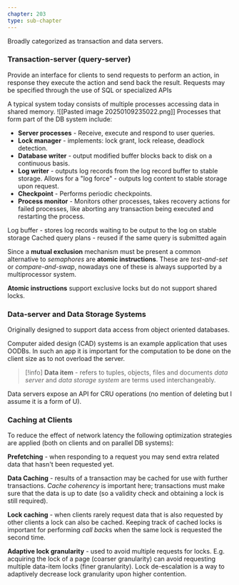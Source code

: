 ```yaml
---
chapter: 203
type: sub-chapter
---
```


Broadly categorized as transaction and data servers.
### Transaction-server (query-server)
Provide an interface for clients to send requests to perform an action, in response they execute the action and send back the result. Requests may be specified through the use of SQL or specialized APIs

A typical system today consists of multiple processes accessing data in shared memory.
![[Pasted image 20250109235022.png]]
Processes that form part of the DB system include:
- **Server processes** - Receive, execute and respond to user queries. 
- **Lock manager** - implements: lock grant, lock release, deadlock detection.
- **Database writer** - output modified buffer blocks back to disk on a continuous basis.
- **Log writer** - outputs log records from the log record buffer to stable storage. Allows for a "log force" - outputs log content to stable storage upon request.
- **Checkpoint** - Performs periodic checkpoints.
- **Process monitor** - Monitors other processes, takes recovery actions for failed processes, like aborting any transaction being executed and restarting the process.

Log buffer - stores log records waiting to be output to the log on stable storage
Cached query plans - reused if the same query is submitted again

Since a **mutual exclusion** mechanism must be present a common alternative to *semaphores* are **atomic instructions**. These are *test-and-set* or *compare-and-swap*, nowadays one of these is always supported by a multiprocessor system.

**Atomic instructions** support exclusive locks but do not support shared locks.
### Data-server and Data Storage Systems
Originally designed to support data access from object oriented databases.

Computer aided design (CAD) systems is an example application that uses OODBs. In such an app it is important for the computation to be done on the client size as to not overload the server.

> [!info]
> **Data item** - refers to tuples, objects, files and documents
> *data server* and *data storage system* are terms used interchangeably.

Data servers expose an API for CRU operations (no mention of deleting but I assume it is a form of U).

### Caching at Clients
To reduce the effect of network latency the following optimization strategies are applied (both on clients and on parallel DB systems):

**Prefetching** - when responding to a request you may send extra related data that hasn't been requested yet.

**Data Caching** - results of a transaction may be cached for use with further transactions. *Cache coherency* is important here; transactions must make sure that the data is up to date (so a validity check and obtaining a lock is still required). 

**Lock caching** - when clients rarely request data that is also requested by other clients a lock can also be cached. Keeping track of cached locks is important for performing *call back*s when the same lock is requested the second time.

**Adaptive lock granularity** - used to avoid multiple requests for locks. E.g. acquiring the lock of a page (coarser granularity) can avoid requesting multiple data-item locks (finer granularity).
	Lock de-escalation is a way to adaptively decrease lock granularity upon higher contention.